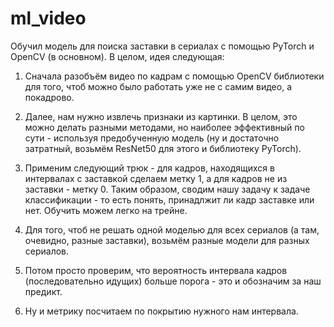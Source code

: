 # ml_video

Обучил модель для поиска заставки в сериалах с помощью PyTorch и OpenCV (в основном).
В целом, идея следующая:

1. Сначала разобъём видео по кадрам с помощью OpenCV библиотеки для того, чтоб можно было работать уже не с самим видео, а покадрово.

2. Далее, нам нужно извлечь признаки из картинки. В целом, это можно делать разными методами, но наиболее эффективный по сути - используя предобученную модель (ну и достаточно затратный, возьмём ResNet50 для этого и библиотеку PyTorch).

3. Применим следующий трюк - для кадров, находящихся в интервалах с заставкой сделаем метку 1, а для кадров не из заставки - метку 0. Таким образом, сводим нашу задачу к задаче классификации - то есть понять, принадлжит ли кадр заставке или нет. Обучить можем легко на трейне.

4. Для того, чтоб не решать одной моделью для всех сериалов (а там, очевидно, разные заставки), возьмём разные модели для разных сериалов.

5. Потом просто проверим, что вероятность интервала кадров (последовательно идущих) больше порога - это и обозначим за наш предикт.

6. Ну и метрику посчитаем по покрытию нужного нам интервала.
